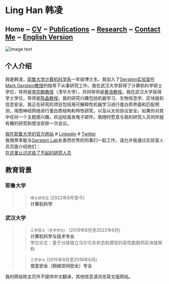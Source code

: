 # Ling Han 韩凌
## Home  ~  [CV](https://www.linghan.me/CV)  ~   [Publications](https://www.linghan.me/publications)  ~  [Research](https://www.linghan.me/research)  ~   [Contact Me](https://www.linghan.me/CM)  ~  [English Version](https://www.linghan.me/)
![Image text](https://cpsc.yale.edu/sites/default/files/styles/people_thumbnail/public/pictures/picture-4584-1665512254.jpg?itok=IApMI3ZT)

## 个人介绍
我是韩凌，[耶鲁大学计算机科学系](https://cpsc.yale.edu)一年级博士生。我加入了[Gerstein实验室](http://www.gersteinlab.org)在[Mark Gerstein教授](https://cpsc.yale.edu/people/mark-gerstein)的指导下从事研究工作。我在武汉大学获得了计算机科学硕士学位，导师是[李宗鹏教授](https://scholar.google.com/citations?user=UnsBY_AAAAAJ&hl=en)（清华大学），共同导师是[黄浩教授](http://cs.whu.edu.cn/info/1019/2467.htm#)。我在武汉大学获得学士学位，导师是[陈晶教授](https://cse.whu.edu.cn/info/1272/3389.htm)。我的研究兴趣包括机器学习、生物信息学、区块链和信息安全。我正在研究的项目包括用可解释性机器学习进行蛋白质界面和匹配预测，用图神经网络进行蛋白质结构和特性研究，以及以太坊协议安全。如果你对其中任何一个主题感兴趣，欢迎给我发电子邮件。我随时愿意与我的研究人员同伴就有趣的研究和想法安排一次会议。


[我在耶鲁大学的官方网站](https://cpsc.yale.edu/people/ling-han) # 
[Linkedin](https://www.linkedin.com/in/ling-han-brian) # 
[Twitter](https://twitter.com/BRIANHANL)<br>
我很荣幸能与[Gerstein Lab](http://www.gersteinlab.org)友善而优秀的同事们一起工作。请允许我通过实验室人员页面介绍他们：<br>
[在这里认识这些了不起的研究人员](http://www.gersteinlab.org/people/)

## 教育背景
### 耶鲁大学
>> `博士研究生` (2022年8月至今) <br>
>> **计算机科学**

### 武汉大学
>> `工学硕士（学术学位）` (2019年8月至2022年6月) <br>
>> **计算机科学与技术专业**<br>
>> 学位论文：基于分级独立马尔可夫状态机模型的高性能联邦区块链架构
>
>> `工学学士` (2015年9月至2019年6月) <br>
>> **信息安全（网络空间安全）专业**

我的网站除主页外不提供中文翻译，其他信息请浏览英文版网站。
